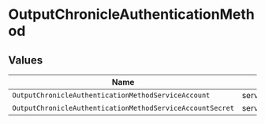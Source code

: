 # OutputChronicleAuthenticationMethod


## Values

| Name                                                      | Value                                                     |
| --------------------------------------------------------- | --------------------------------------------------------- |
| `OutputChronicleAuthenticationMethodServiceAccount`       | serviceAccount                                            |
| `OutputChronicleAuthenticationMethodServiceAccountSecret` | serviceAccountSecret                                      |